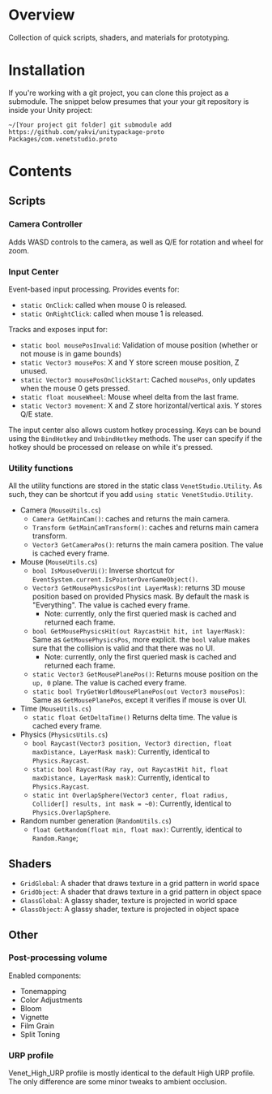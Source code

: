 # Overview

Collection of quick scripts, shaders, and materials for prototyping.

# Installation

If you're working with a git project, you can clone this project as a submodule. The snippet below presumes that your
your git repository is inside your Unity project:

```
~/[Your project git folder] git submodule add https://github.com/yakvi/unitypackage-proto Packages/com.venetstudio.proto  
```

# Contents

## Scripts

### Camera Controller

Adds WASD controls to the camera, as well as Q/E for rotation and wheel for zoom.

### Input Center

Event-based input processing. Provides events for:

* `static OnClick`: called when mouse 0 is released.
* `static OnRightClick`: called when mouse 1 is released.

Tracks and exposes input for:

* `static bool mousePosInvalid`: Validation of mouse position (whether or not mouse is in game bounds)
* `static Vector3 mousePos`: X and Y store screen mouse position, Z unused.
* `static Vector3 mousePosOnClickStart`: Cached `mousePos`, only updates when the mouse 0 gets pressed.
* `static float mouseWheel`: Mouse wheel delta from the last frame.
* `static Vector3 movement`: X and Z store horizontal/vertical axis. Y stores Q/E state.

The input center also allows custom hotkey processing. Keys can be bound using the `BindHotkey` and `UnbindHotkey`
methods. The user can specify if the hotkey should be processed on release on while it's pressed.

### Utility functions

All the utility functions are stored in the static class `VenetStudio.Utility`. As such, they can be shortcut if you
add `using static VenetStudio.Utility`.

* Camera (`MouseUtils.cs`)
    * `Camera GetMainCam()`: caches and returns the main camera.
    * `Transform GetMainCamTransform()`: caches and returns main camera transform.
    * `Vector3 GetCameraPos()`: returns the main camera position. The value is cached every frame.
* Mouse (`MouseUtils.cs`)
    * `bool IsMouseOverUi()`: Inverse shortcut for `EventSystem.current.IsPointerOverGameObject()`.
    * `Vector3 GetMousePhysicsPos(int LayerMask)`: returns 3D mouse position based on provided Physics mask. By default
      the mask is "Everything". The value is cached every frame.
        * Note: currently, only the first queried mask is cached and returned each frame.
    * `bool GetMousePhysicsHit(out RaycastHit hit, int layerMask)`: Same as `GetMousePhysicsPos`, more explicit.
      the `bool` value makes sure that the collision is valid and that there was no UI.
        * Note: currently, only the first queried mask is cached and returned each frame.
    * `static Vector3 GetMousePlanePos()`: Returns mouse position on the `up, 0` plane. The value is cached every frame.
    * `static bool TryGetWorldMousePlanePos(out Vector3 mousePos)`: Same as `GetMousePlanePos`, except it verifies if
      mouse is over UI.
* Time (`MouseUtils.cs`)
    * `static float GetDeltaTime()` Returns delta time. The value is cached every frame.
* Physics (`PhysicsUtils.cs`)
    * `bool Raycast(Vector3 position, Vector3 direction, float maxDistance, LayerMask mask)`: Currently, identical
      to `Physics.Raycast`.
    * `static bool Raycast(Ray ray, out RaycastHit hit, float maxDistance, LayerMask mask)`: Currently, identical
      to `Physics.Raycast`.
    * `static int OverlapSphere(Vector3 center, float radius, Collider[] results, int mask = ~0)`: Currently, identical
      to `Physics.OverlapSphere`.
* Random number generation (`RandomUtils.cs`)
    * `float GetRandom(float min, float max)`: Currently, identical to `Random.Range`;

## Shaders

* `GridGlobal`: A shader that draws texture in a grid pattern in world space
* `GridObject`: A shader that draws texture in a grid pattern in object space
* `GlassGlobal`: A glassy shader, texture is projected in world space
* `GlassObject`: A glassy shader, texture is projected in object space

## Other

### Post-processing volume

Enabled components:

* Tonemapping
* Color Adjustments
* Bloom
* Vignette
* Film Grain
* Split Toning

### URP profile

Venet_High_URP profile is mostly identical to the default High URP profile. The only difference are some minor tweaks to
ambient occlusion. 